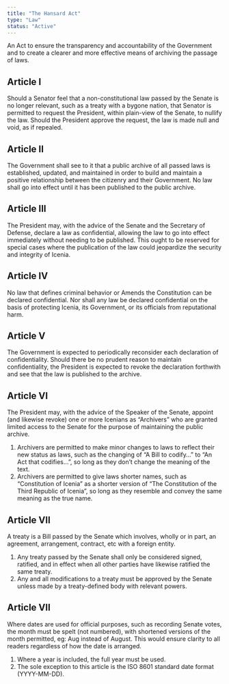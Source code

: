 ```yaml
---
title: "The Hansard Act"
type: "Law"
status: "Active"
---
```


An Act to ensure the transparency and accountability of the Government and to create a clearer and more effective means of archiving the passage of laws.



## Article I
Should a Senator feel that a non-constitutional law passed by the Senate is no longer relevant, such as a treaty with a bygone nation, that Senator is permitted to request the President, within plain-view of the Senate, to nullify the law. Should the President approve the request, the law is made null and void, as if repealed.



## Article II
The Government shall see to it that a public archive of all passed laws is established, updated, and maintained in order to build and maintain a positive relationship between the citizenry and their Government. No law shall go into effect until it has been published to the public archive.



## Article III
The President may, with the advice of the Senate and the Secretary of Defense, declare a law as confidential, allowing the law to go into effect immediately without needing to be published. This ought to be reserved for special cases where the publication of the law could jeopardize the security and integrity of Icenia.



## Article IV
No law that defines criminal behavior or Amends the Constitution can be declared confidential. Nor shall any law be declared confidential on the basis of protecting Icenia, its Government, or its officials from reputational harm.



## Article V
The Government is expected to periodically reconsider each declaration of confidentiality. Should there be no prudent reason to maintain confidentiality, the President is expected to revoke the declaration forthwith and see that the law is published to the archive.



## Article VI
The President may, with the advice of the Speaker of the Senate, appoint (and likewise revoke) one or more Icenians as “Archivers” who are granted limited access to the Senate for the purpose of maintaining the public archive.

1. Archivers are permitted to make minor changes to laws to reflect their new status as laws, such as the changing of “A Bill to codify…” to “An Act that codifies…”, so long as they don’t change the meaning of the text.
2. Archivers are permitted to give laws shorter names, such as “Constitution of Icenia” as a shorter version of “The Constitution of the Third Republic of Icenia”, so long as they resemble and convey the same meaning as the true name.



## Article VII
A treaty is a Bill passed by the Senate which involves, wholly or in part, an agreement, arrangement, contract, etc with a foreign entity.

1. Any treaty passed by the Senate shall only be considered signed, ratified, and in effect when all other parties have likewise ratified the same treaty.
2. Any and all modifications to a treaty must be approved by the Senate unless made by a treaty-defined body with relevant powers.



## Article VII
Where dates are used for official purposes, such as recording Senate votes, the month must be spelt (not numbered), with shortened versions of the month permitted, eg: Aug instead of August. This would ensure clarity to all readers regardless of how the date is arranged.

1. Where a year is included, the full year must be used.
2. The sole exception to this article is the ISO 8601 standard date format (YYYY-MM-DD).